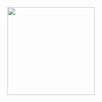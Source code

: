 <p align="center">
  <a href="https://www.sdis80.fr">
    <img style="width:200px" src="https://www.sdis80.fr/img/logo-sdis.png" />
  </a>
</p>